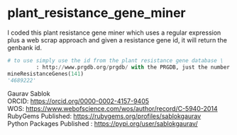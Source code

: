 # plant_resistance_gene_miner
I coded this plant resistance gene miner which uses a regular expression plus a web scrap approach and given a resistance gene id, it will return the genbank id.

```python
# to use simply use the id from the plant resistance gene database \
         : http://www.prgdb.org/prgdb/ with the PRGDB, just the number
mineResistanceGenes(141)
'4689222'
```
Gaurav Sablok \
ORCID: https://orcid.org/0000-0002-4157-9405 \
WOS: https://www.webofscience.com/wos/author/record/C-5940-2014 \
RubyGems Published: https://rubygems.org/profiles/sablokgaurav \
Python Packages Published : https://pypi.org/user/sablokgaurav/
